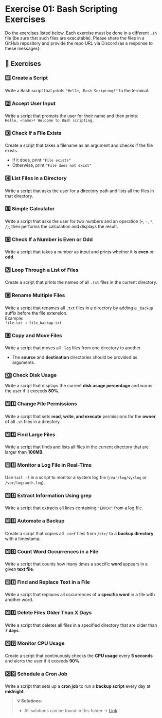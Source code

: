 # Exercise 01: Bash Scripting Exercises

Do the exercises listed below. Each exercise must be done in a different `.sh` file (be sure that such files are executable). Please share the files in a GitHub repository and provide the repo URL via Discord (as a response to these messages).

## 📌 Exercises

### 1️⃣ Create a Script  
Write a Bash script that prints `"Hello, Bash Scripting!"` to the terminal.

### 2️⃣ Accept User Input  
Write a script that prompts the user for their name and then prints:  
`Hello, <name>! Welcome to Bash scripting.`

### 3️⃣ Check If a File Exists  
Create a script that takes a filename as an argument and checks if the file exists.  
- If it does, print `"File exists"`  
- Otherwise, print `"File does not exist"`

### 4️⃣ List Files in a Directory  
Write a script that asks the user for a directory path and lists all the files in that directory.

### 5️⃣ Simple Calculator  
Write a script that asks the user for two numbers and an operation (`+`, `-`, `*`, `/`), then performs the calculation and displays the result.

### 6️⃣ Check If a Number is Even or Odd  
Write a script that takes a number as input and prints whether it is **even** or **odd**.

### 7️⃣ Loop Through a List of Files  
Create a script that prints the names of all `.txt` files in the current directory.

### 8️⃣ Rename Multiple Files  
Write a script that renames all `.txt` files in a directory by adding a `_backup` suffix before the file extension.  
Example:  
`file.txt → file_backup.txt`

### 9️⃣ Copy and Move Files  
Write a script that moves all `.log` files from one directory to another.  
- The **source** and **destination** directories should be provided as arguments.

### 🔟 Check Disk Usage  
Write a script that displays the current **disk usage percentage** and warns the user if it exceeds **80%**.

### 1️⃣1️⃣ Change File Permissions  
Write a script that sets **read, write, and execute** permissions for the **owner** of all `.sh` files in a directory.

### 1️⃣2️⃣ Find Large Files  
Write a script that finds and lists all files in the current directory that are larger than **100MB**.

### 1️⃣3️⃣ Monitor a Log File in Real-Time  
Use `tail -f` in a script to monitor a system log file (`/var/log/syslog` or `/var/log/auth.log`).

### 1️⃣4️⃣ Extract Information Using grep  
Write a script that extracts all lines containing `"ERROR"` from a log file.

### 1️⃣5️⃣ Automate a Backup  
Create a script that copies all `.conf` files from `/etc/` to a **backup directory** with a timestamp.

### 1️⃣6️⃣ Count Word Occurrences in a File  
Write a script that counts how many times a specific **word** appears in a given **text file**.

### 1️⃣7️⃣ Find and Replace Text in a File  
Write a script that replaces all occurrences of a **specific word** in a file with another word.

### 1️⃣8️⃣ Delete Files Older Than X Days  
Write a script that deletes all files in a specified directory that are older than **7 days**.

### 1️⃣9️⃣ Monitor CPU Usage  
Create a script that continuously checks the **CPU usage** every **5 seconds** and alerts the user if it exceeds **90%**.

### 2️⃣0️⃣ Schedule a Cron Job  
Write a script that sets up a **cron job** to run a **backup script** every day at **midnight**.


> **💡 Solutions**: 
> 
> - All solutions can be found in this folder → [Link](https://github.com/fralfaro/devops-softserve-chile/tree/main/docs/month_01/week_02/01_exercises).  

